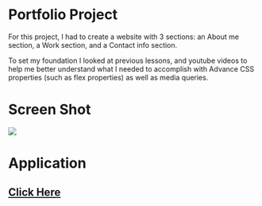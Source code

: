 # Portfolio Project

For this project, I had to create a website with 3 sections: an About me section, a Work section, and a Contact info section.

To set my foundation I looked at previous lessons, and youtube videos to help me better understand what I needed to accomplish with Advance CSS properties (such as flex properties) as well as media queries.


# Screen Shot

![](./assets/Images/DeployedApp.gif)
# Application
## [Click Here]( https://kuyajasper.github.io/Portfolio/)

